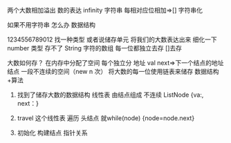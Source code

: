 两个大数相加溢出
数的表达 infinity 字符串
每相对应位相加=>[]
字符串化

如果不用字符串 怎么办
数据结构 

1234556789012
找一种类型 或者说储存单元 将我们的大数表达出来
细化一下 number 类型 存不了 
String  字符的数组
每一位都独立去存  []去存

大数如何存？
在内存中分配了空间 每个独立分 地址  val next=>下一个结点的地址
结点 一段不连续的空间（new n 次） 将大数的每一位使用链表来储存 
数据结构+算法 
1. 找到了储存大数的数据结构 线性表 由结点组成
不连续 ListNode {va:, next：}

2. travel 这个线性表 遍历 
头结点 就while(node) {node=node.next}

3. 初始化 
构建结点 指针关系 